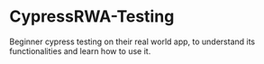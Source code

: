 # CypressRWA-Testing
Beginner cypress testing on their real world app, to understand its functionalities and learn how to use it. 
